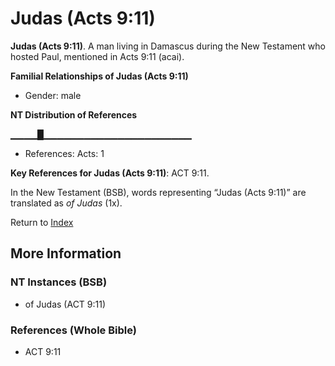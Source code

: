 # Judas (Acts 9:11)
**Judas (Acts 9:11)**. 
A man living in Damascus during the New Testament who hosted Paul, mentioned in Acts 9:11 (acai). 




**Familial Relationships of Judas (Acts 9:11)**


* Gender: male


**NT Distribution of References**

▁▁▁▁█▁▁▁▁▁▁▁▁▁▁▁▁▁▁▁▁▁▁▁▁▁▁
* References: Acts: 1



**Key References for Judas (Acts 9:11)**: 
ACT 9:11. 




In the New Testament (BSB), words representing “Judas (Acts 9:11)” are translated as 
*of Judas* (1x). 


Return to [Index](00-Index.md)

## More Information

### NT Instances (BSB)

* of Judas (ACT 9:11)



### References (Whole Bible)

* ACT 9:11



